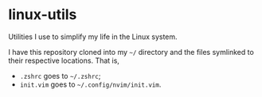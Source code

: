 # linux-utils
Utilities I use to simplify my life in the Linux system.

I have this repository cloned into my `~/` directory and the files symlinked to their respective locations. That is,
* `.zshrc` goes to `~/.zshrc`;
* `init.vim` goes to `~/.config/nvim/init.vim`.
